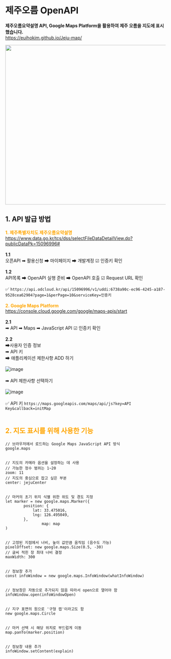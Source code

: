 # 제주오름 OpenAPI
**제주오름요약설명 API, Google Maps Platform을 활용하여 제주 오름을 지도에 표시 했습니다.**<br>
https://euihokim.github.io/Jeju-map/<br>
<p align="center"><img src="https://user-images.githubusercontent.com/104756433/205115744-a0371bfe-30e6-4707-ba92-c96d0442fcd5.gif" height="500px" width="650px"></p>

## 1. API 발급 방법
**<span style="color: orange">1. 제주특별자치도 제주오름요약설명</span>**
<br>
https://www.data.go.kr/tcs/dss/selectFileDataDetailView.do?publicDataPk=15096996#
<br><br>
**1.1**<br> 오픈API ➡ 활용신청 ➡ 마이페이지 ➡ 개발계정 ☑ 인증키 확인
<br><br>
**1.2**<br> API목록 ➡ OpenAPI 실행 준비 ➡ OpenAPI 호출 ☑ Request URL 확인
<br><br>
✅ ``https://api.odcloud.kr/api/15096996/v1/uddi:6738a90c-ec96-4245-a187-9528cea62904?page=1&perPage=10&serviceKey=인증키``
<br><br>
**<span style="color: orange">2. Google Maps Platform</span>**
<br>
https://console.cloud.google.com/google/maps-apis/start
<br><br>
**2.1**<br>
➡ API ➡ Maps ➡ JavaScript API ☑ 인증키 확인 
<br><br>
**2.2**<br>
➡사용자 인증 정보<br>
➡ API 키<br>
➡ 애플리케이션 제한사항 ADD 하기<br><br>
![image](https://user-images.githubusercontent.com/112460383/205119301-f26c855b-97b2-40ba-9435-e857c06d41e6.png)<br><br>
➡ API 제한사항 선택하기<br><br>
![image](https://user-images.githubusercontent.com/112460383/205119700-7b1aeb21-e858-4b04-8aa3-e7a7c174d394.png)<br><br>
✅ API 키 ``https://maps.googleapis.com/maps/api/js?key=API Key&callback=initMap``
<br><br>
## <span style="color: orange">2. 지도 표시를 위해 사용한 기능</span>
```JS
// 브라우저에서 로드하는 Google Maps JavaScript API 방식
google.maps


// 지도의 카메라 옵션을 설정하는 데 사용
// 가능한 정수 범위는 1~20
zoom: 11
// 지도의 중심으로 잡고 싶은 부분
center: jejuCenter


// 마커의 초기 위치 식별 위한 위도 및 경도 지정
let marker = new google.maps.Marker({
        position: {
            lat: 33.475016,
            lng: 126.495049,
        },
                map: map
)


// 고정된 지점에서 너비, 높이 값만큼 움직임 (음수도 가능)
pixelOffset: new google.maps.Size(0.5, -30)
// 글씨 적힌 창 최대 너비 결정
maxWidth: 300


// 정보창 추가
const infoWindow = new google.maps.InfoWindow(whatInfoWindow)


// 정보창은 자동으로 추가되지 않음 따라서 open으로 열어야 함
infoWindow.open(infoWindowOpen)


// 지구 표면의 원으로 '구형 캡'이라고도 함
new google.maps.Circle


// 마커 선택 시 해당 위치로 부드럽게 이동
map.panTo(marker.position)


// 정보창 내용 추가
infoWindow.setContent(explain)
```
